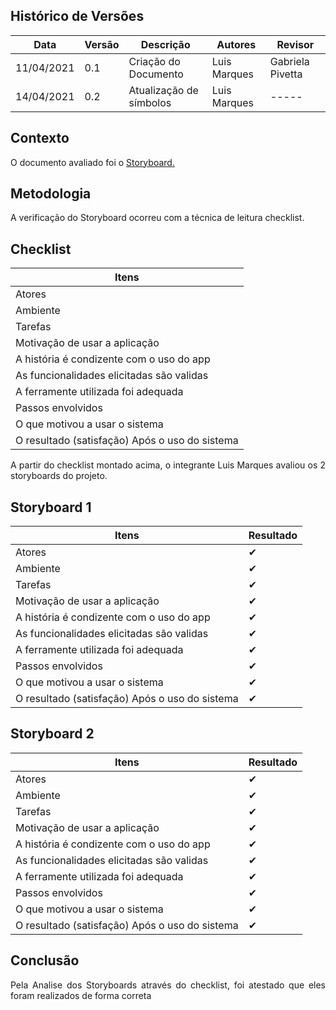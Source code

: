 ## Histórico de Versões

| Data       | Versão | Descrição               | Autores      | Revisor          |
| ---------- | ------ | ----------------------- | ------------ | ---------------- |
| 11/04/2021 | 0.1    | Criação do Documento    | Luis Marques | Gabriela Pivetta |
| 14/04/2021 | 0.2    | Atualização de símbolos | Luis Marques | -----            |

## Contexto

<p align="justify">O documento avaliado foi o <a href = "https://requisitos-de-software.github.io/2020.2-Meu-Gov.br/Elicitacao/storyboard/" > Storyboard. </a> </p>

## Metodologia

<p align="justify">A verificação do Storyboard ocorreu com a técnica de leitura checklist.</p>

## Checklist

| Itens                                          |
| ---------------------------------------------- |
| Atores                                         |
| Ambiente                                       |
| Tarefas                                        |
| Motivação de usar a aplicação                  |
| A história é condizente com o uso do app       |
| As funcionalidades elicitadas são validas      |
| A ferramente utilizada foi adequada            |
| Passos envolvidos                              |
| O que motivou a usar o sistema                 |
| O resultado (satisfação) Após o uso do sistema |

<p align="justify"> A partir do checklist montado acima, o integrante Luis Marques avaliou os 2 storyboards do projeto. </p>

## Storyboard 1

| Itens                                          | Resultado |
| ---------------------------------------------- | --------- |
| Atores                                         | ✔         |
| Ambiente                                       | ✔         |
| Tarefas                                        | ✔         |
| Motivação de usar a aplicação                  | ✔         |
| A história é condizente com o uso do app       | ✔         |
| As funcionalidades elicitadas são validas      | ✔         |
| A ferramente utilizada foi adequada            | ✔         |
| Passos envolvidos                              | ✔         |
| O que motivou a usar o sistema                 | ✔         |
| O resultado (satisfação) Após o uso do sistema | ✔         |

## Storyboard 2

| Itens                                          | Resultado |
| ---------------------------------------------- | --------- |
| Atores                                         | ✔         |
| Ambiente                                       | ✔         |
| Tarefas                                        | ✔         |
| Motivação de usar a aplicação                  | ✔         |
| A história é condizente com o uso do app       | ✔         |
| As funcionalidades elicitadas são validas      | ✔         |
| A ferramente utilizada foi adequada            | ✔         |
| Passos envolvidos                              | ✔         |
| O que motivou a usar o sistema                 | ✔         |
| O resultado (satisfação) Após o uso do sistema | ✔         |

## Conclusão

<p align="justify"> Pela Analise dos Storyboards através do checklist, foi atestado que eles foram realizados de forma correta </p>
